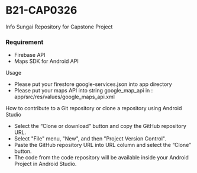 # B21-CAP0326
Info Sungai Repository for Capstone Project

### Requirement
- Firebase API
- Maps SDK for Android API

Usage
- Please put your firestore google-services.json into app directory
- Please put your maps API into string google_map_api in :
app/src/res/values/google_maps_api.xml

How to contribute to a Git repository or clone a repository using Android Studio
- Select the “Clone or download” button and copy the GitHub repository URL.
- Select "File" menu, "New", and then "Project Version Control".
- Paste the GitHub repository URL into URL column and select the “Clone” button.
- The code from the code repository will be available inside your Android Project in Android Studio.

